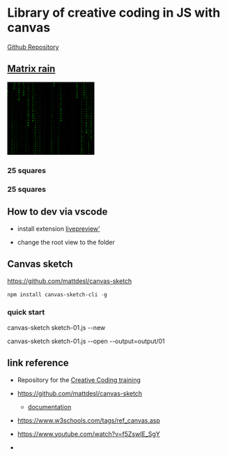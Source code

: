 # Library of creative coding in JS with canvas

[Github Repository](https://github.com/rlasjunies/creative-coding)

## [Matrix rain](./matrixrain/index.html)

<img src="./matrixrain/output/20211230.2032.png" width="200"/>

### 25 squares

### 25 squares



## How to dev via vscode

* install extension [livepreview'](https://marketplace.visualstudio.com/items?itemName=ms-vscode.live-server)

* change the root view to the folder


## Canvas sketch

https://github.com/mattdesl/canvas-sketch

```powershell
npm install canvas-sketch-cli -g
```

### quick start
canvas-sketch sketch-01.js --new

canvas-sketch sketch-01.js --open --output=output/01

## link reference
* Repository for the [Creative Coding training](https://www.domestika.org/fr/courses/2729-codage-creatif-creez-des-elements-visuels-avec-javascript/units/9668-fondamentaux)

* https://github.com/mattdesl/canvas-sketch
  * [documentation](https://github.com/mattdesl/canvas-sketch/blob/master/docs/README.md)

* https://www.w3schools.com/tags/ref_canvas.asp

* https://www.youtube.com/watch?v=f5ZswIE_SgY

* 
